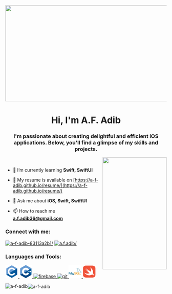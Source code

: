 
<img height="300" width= "1000" src="https://github.com/user-attachments/assets/8d4b51e4-edc2-44a6-acf7-1d0c8b817067">

<h1 align="center">Hi, I'm A.F. Adib</h1>
<h3 align="center">I'm passionate about creating delightful and efficient iOS applications. Below, you'll find a glimpse of my skills and projects.</h3>
<img align="right" height="350" width= "200" src="https://transform.nws.ai/https%3A//cdn.thenewsroom.io/platform/story_media/1288815108/swift_iphone.gif/w_1200,c_limit/">
<p align="left"> <a href="https://twitter.com/" target="blank"><img src="https://img.shields.io/twitter/follow/?logo=twitter&style=for-the-badge" alt="" /></a> </p>



- 🌱 I’m currently learning **Swift, SwiftUI**

- 📝 My resume is available on [https://a-f-adib.github.io/resume/](https://a-f-adib.github.io/resume/)

- 💬 Ask me about **iOS, Swift, SwiftUI**

- 📫 How to reach me **a.f.adib36@gmail.com**

<h3 align="left">Connect with me:</h3>
<p align="left">
<a href="https://linkedin.com/in/a-f-adib-83113a2b1/" target="blank"><img align="center" src="https://raw.githubusercontent.com/rahuldkjain/github-profile-readme-generator/master/src/images/icons/Social/linked-in-alt.svg" alt="a-f-adib-83113a2b1/" height="30" width="40" /></a>
<a href="https://instagram.com/a.f.adib/" target="blank"><img align="center" src="https://raw.githubusercontent.com/rahuldkjain/github-profile-readme-generator/master/src/images/icons/Social/instagram.svg" alt="a.f.adib/" height="30" width="40" /></a>
</p>

<h3 align="left">Languages and Tools:</h3>
<p align="left"> <a href="https://www.cprogramming.com/" target="_blank" rel="noreferrer"> <img src="https://raw.githubusercontent.com/devicons/devicon/master/icons/c/c-original.svg" alt="c" width="40" height="40"/> </a> <a href="https://www.w3schools.com/cpp/" target="_blank" rel="noreferrer"> <img src="https://raw.githubusercontent.com/devicons/devicon/master/icons/cplusplus/cplusplus-original.svg" alt="cplusplus" width="40" height="40"/> </a> <a href="https://firebase.google.com/" target="_blank" rel="noreferrer"> <img src="https://www.vectorlogo.zone/logos/firebase/firebase-icon.svg" alt="firebase" width="40" height="40"/> </a> <a href="https://git-scm.com/" target="_blank" rel="noreferrer"> <img src="https://www.vectorlogo.zone/logos/git-scm/git-scm-icon.svg" alt="git" width="40" height="40"/> </a> <a href="https://www.mysql.com/" target="_blank" rel="noreferrer"> <img src="https://raw.githubusercontent.com/devicons/devicon/master/icons/mysql/mysql-original-wordmark.svg" alt="mysql" width="40" height="40"/> </a> <a href="https://developer.apple.com/swift/" target="_blank" rel="noreferrer"> <img src="https://raw.githubusercontent.com/devicons/devicon/master/icons/swift/swift-original.svg" alt="swift" width="40" height="40"/> </a> </p>

<p><img align="left" src="https://github-readme-stats.vercel.app/api/top-langs?username=a-f-adib&show_icons=true&locale=en&layout=compact" alt="a-f-adib" /></p>


<p><img align="center" src="https://github-readme-streak-stats.herokuapp.com/?user=a-f-adib&" alt="a-f-adib" /></p>
